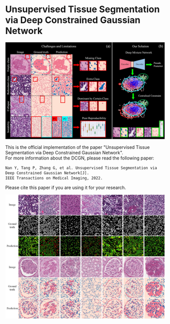 # Unsupervised Tissue Segmentation via Deep Constrained Gaussian Network

![image](https://github.com/Nandayang/Deep-Constrained-Gaussian-Network/blob/main/figs/FIG1.jpg)

This is the official implementation of the paper "Unsupervised Tissue Segmentation via Deep Constrained Gaussian Network".    
For more information about the DCGN, please read the following paper:  


    Nan Y, Tang P, Zhang G, et al. Unsupervised Tissue Segmentation via Deep Constrained Gaussian Network[J]. 
    IEEE Transactions on Medical Imaging, 2022. 

Please cite this paper if you are using it for your research.

![image](https://github.com/Nandayang/Deep-Constrained-Gaussian-Network/blob/main/figs/SFig1.jpg)
